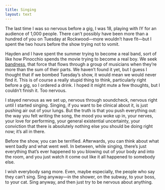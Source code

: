 ```yaml
---
title: Singing
layout: text
---
```


The last time I was so nervous before a gig, I was 18, playing with IY for an audience of 1,000 people. There can’t possibly have been more than a hundred of you on Tuesday at Rockwood—more wouldn’t have fit—but I spent the two hours before the show trying not to vomit.

Hayden and I have spent the summer trying to become a real band, sort of like how Pinocchio spends the movie trying to become a real boy. We seek [bandness](/posts/2011/01/13/bandness.html), that force that flows through a group of musicians when they’re more than the sum of their parts. We haven’t found it yet, but I guess I thought that if we bombed Tuesday’s show, it would mean we would never find it. This is of course a really stupid thing to think, particularly right before a gig, so I ordered a drink. I hoped it might mute a few thoughts, but I couldn’t finish it. Too nervous.

I stayed nervous as we set up, nervous through soundcheck, nervous right until I started singing. Singing, if you want to be clinical about it, is just pushing air out of your lungs. But the truth is that you push everything out: the way you felt writing the song, the mood you woke up in, your nerves, your love for performing, your general existential uncertainty, your conviction that there is absolutely nothing else you should be doing right now; it’s all in there.

Before the show, you can be terrified. Afterwards, you can think about what went badly and what went well. In between, while singing, there’s just everything that’s ever happened to you blowing out of your body and into the room, and you just watch it come out like it all happened to somebody else. 

I wish everybody sang more. Even, maybe especially, the people who say they can’t sing. Sing anyway—in the shower, on the subway, to your boss, to your cat. Sing anyway, and then just try to be nervous about anything.